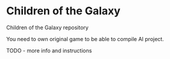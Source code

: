 # Children of the Galaxy
Children of the Galaxy repository

You need to own original game to be able to compile AI project.

TODO - more info and instructions
